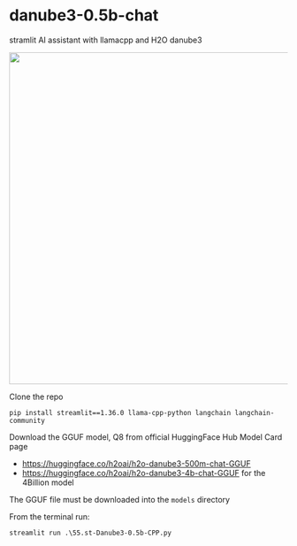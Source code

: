 # danube3-0.5b-chat
stramlit AI assistant with llamacpp and H2O danube3

<img src='https://cdn-uploads.huggingface.co/production/uploads/636d18755aaed143cd6698ef/LAzQu_f5WOX7vqKl4yDsY.png' width=600>

Clone the repo

```
pip install streamlit==1.36.0 llama-cpp-python langchain langchain-community
```

Download the GGUF model, Q8 from official HuggingFace Hub Model Card page

- https://huggingface.co/h2oai/h2o-danube3-500m-chat-GGUF
- https://huggingface.co/h2oai/h2o-danube3-4b-chat-GGUF for the 4Billion model

The GGUF file must be downloaded into the `models` directory

From the terminal run:
```
streamlit run .\55.st-Danube3-0.5b-CPP.py
```
